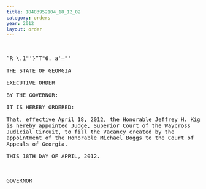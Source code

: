 ```yaml
---
title: 18483952104_18_12_02
category: orders
year: 2012
layout: order
---
```


<pre> 

“R \.1"'}“T"6. a'—"'

THE STATE OF GEORGIA

EXECUTIVE ORDER

BY THE GOVERNOR:

IT IS HEREBY ORDERED:

That, effective April 18, 2012, the Honorable Jeffrey H. Kight
is hereby appointed Judge, Superior Court of the Waycross
Judicial Circuit, to fill the Vacancy created by the
appointment of the Honorable Michael Boggs to the Court of
Appeals of Georgia.

THIS 18TH DAY OF APRIL, 2012.

 

GOVERNOR

</pre>

